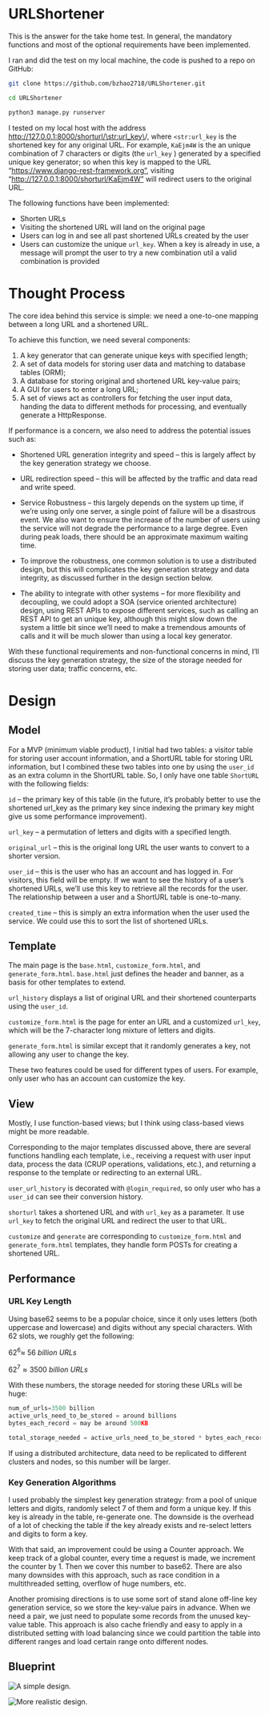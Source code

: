 # URLShortener
This is the answer for the take home test. In general, the mandatory functions and most of the optional requirements have been implemented. 

I ran and did the test on my local machine, the code is pushed to a repo on GitHub:

```bash
git clone https://github.com/bzhao2718/URLShortener.git

cd URLShortener

python3 manage.py runserver
```

I tested on my local host with the address http://127.0.0.1:8000/shorturl/\<str:url_key\>/, where `<str:url_key` is the shortened key for any original URL. For example,  `KaEjm4W` is the  an unique combination of 7 characters or digits (the `url_key` ) generated by a specified unique key generator; so when this key is mapped to the URL “https://www.django-rest-framework.org”, visiting “http://127.0.0.1:8000/shorturl/KaEjm4W” will redirect users to the original URL.

The following functions have been implemented:

- Shorten URLs
- Visiting the shortened URL will land on the original page
- Users can log in and see all past shortened URLs created by the user
- Users can customize the unique `url_key`. When a key is already in use, a message will prompt the user to try a new combination util a valid combination is provided

# Thought Process

The core idea behind this service is simple: we need a one-to-one mapping between a long URL and a shortened URL. 

To achieve this function, we need several components: 

1. A key generator that can generate unique keys with specified length; 
2. A set of data models for storing user data and matching to database tables (ORM);
3. A database for storing original and shortened URL key-value pairs; 
4. A GUI for users to enter a long URL; 
5. A set of views act as controllers for fetching the user input data, handing the data to different methods for processing, and eventually generate a HttpResponse.

If performance is a concern, we also need to address the potential issues such as:

- Shortened URL generation integrity and speed – this is largely affect by the key generation strategy we choose.

- URL redirection speed – this will be affected by the traffic and data read and write speed. 
- Service Robustness – this largely depends on the system up time, if we’re using only one server, a single point of failure will be a disastrous event. We also want to ensure the increase of the number of users using the service will not degrade the performance to a large degree. Even during peak loads, there should be an approximate maximum waiting time.
- To improve the robustness, one common solution is to use a distributed design, but this will complicates the key generation strategy and data integrity, as discussed further in the design section below.
- The ability to integrate with other systems – for more flexibility and decoupling, we could adopt a SOA (service oriented architecture) design, using REST APIs to expose different services, such as calling an REST API to get an unique key, although this might slow down the system a little bit since we’ll need to make a tremendous amounts of calls and it will be much slower than using a local key generator. 

With these functional requirements and non-functional concerns in mind, I’ll discuss the key generation strategy, the size of the storage needed for storing user data; traffic concerns, etc.

# Design

## Model

For a MVP (minimum viable product), I initial had two tables: a visitor table for storing user account information, and a ShortURL table for storing URL information, but I combined these two tables into one by using the `user_id` as an extra column in the ShortURL table. So, I only have one table `ShortURL` with the following fields:

`id` – the primary key of this table (in the future, it’s probably better to use the shortened url_key as the primary key since indexing the primary key might give us some performance improvement).

`url_key` – a permutation of letters and digits with a specified length.

`original_url` – this is the original long URL the user wants to convert to a shorter version.

`user_id` – this is the user who has an account and has logged in. For visitors, this field will be empty. If we want to see the history of a user’s shortened URLs, we’ll use this key to retrieve all the records for the user. The relationship between a user and a ShortURL table is one-to-many.

`created_time` – this is simply an extra information when the user used the service. We could use this to sort the list of shortened URLs.

## Template

The main page is the `base.html`, `customize_form.html`, and `generate_form.html`. `base.html` just defines the header and banner, as a basis for other templates to extend.

`url_history` displays a list of original URL and their shortened counterparts using the `user_id`.

 `customize_form.html` is the page for enter an URL and a customized `url_key`, which will be the 7-character long mixture of letters and digits. 

`generate_form.html` is similar except that it randomly generates a key, not allowing any user to change the key. 

These two features could be used for different types of users. For example, only user who has an account can customize the key.

## View

Mostly, I use function-based views; but I think using class-based views might be more readable.

Corresponding to the major templates discussed above, there are several functions handling each template, i.e., receiving a request with user input data, process the data (CRUP operations, validations, etc.), and returning a response to the template or redirecting to an external URL.

`user_url_history` is decorated with `@login_required`, so only user who has a `user_id` can see their conversion history.

`shorturl` takes a shortened URL and with `url_key` as a parameter. It use `url_key` to fetch the original URL and redirect the user to that URL.

`customize` and `generate` are corresponding to `customize_form.html` and `generate_form.html` templates, they handle form POSTs for creating a shortened URL.



## Performance 

### URL Key Length

Using base62 seems to be a popular choice, since it only uses letters (both uppercase and lowercase) and digits without any special characters. With 62 slots, we roughly get the following:

$62^6 \approx \ 56 \ billion \ URLs$

$62^7 \approx 3500 \ billion \ URLs$

With these numbers, the storage needed for storing these URLs will be huge:

```python
num_of_urls=3500 billion
active_urls_need_to_be_stored = around billions
bytes_each_record = may be around 500KB 

total_storage_needed = active_urls_need_to_be_stored * bytes_each_record
```

If using a distributed architecture, data need to be replicated to different clusters and nodes, so this number will be larger.

### Key Generation Algorithms

I used probably the simplest key generation strategy: from a pool of unique letters and digits, randomly select 7 of them and form a unique key. If this key is already in the table, re-generate one. The downside is the overhead of a lot of checking the table if the key already exists and re-select letters and digits to form a key.

With that said, an improvement could be using a Counter approach. We keep track of a global counter, every time a request is made, we increment the counter by 1. Then we cover this number to base62. There are also many downsides with this approach, such as race condition in a multithreaded setting, overflow of huge numbers, etc.

Another promising directions is to use some sort of stand alone off-line key generation service, so we store the key-value pairs in advance. When we need a pair, we just need to populate some records from the unused key-value table. This approach is also cache friendly and easy to apply in a distributed setting with load balancing since we could partition the table into different ranges and load certain range onto different nodes.



## Blueprint



![A simple design.](README/F9F8A107-AE34-40CB-AEFE-1DDC4E9BAA44_1_201_a.jpeg)



![More realistic design.](README/0E93849E-6797-48EE-B109-16D3120F2153_1_201_a.jpeg)
